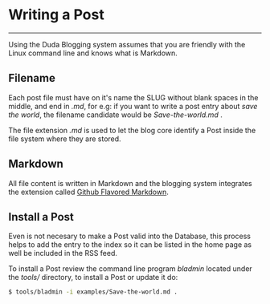 # Writing a Post

---

Using the Duda Blogging system assumes that you are friendly with the Linux command line and knows what is Markdown.

## Filename

Each post file must have on it's name the SLUG without blank spaces in the middle, and end in _.md_, for e.g: if you want to write a post entry about _save the world_, the filename candidate would be _Save-the-world.md_ .

The file extension _.md_ is used to let the blog core identify a Post inside the file system where they are stored.

## Markdown

All file content is written in Markdown and the blogging system integrates the extension called [Github Flavored Markdown](http://github.github.com/github-flavored-markdown/).

## Install a Post

Even is not necesary to make a Post valid into the Database, this process helps to add the entry to the index so it can be listed in the home page as well be included in the RSS feed.

To install a Post review the command line program _bladmin_ located under the _tools/_ directory, to install a Post or update it do:

```Bash
$ tools/bladmin -i examples/Save-the-world.md .
```
